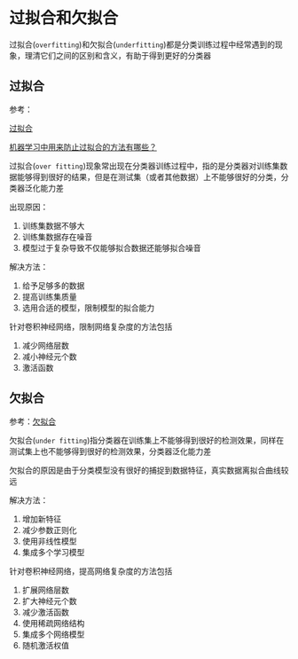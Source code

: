
# 过拟合和欠拟合

过拟合(`overfitting`)和欠拟合(`underfitting`)都是分类训练过程中经常遇到的现象，理清它们之间的区别和含义，有助于得到更好的分类器

## 过拟合

参考：

[过拟合](https://baike.baidu.com/item/%E8%BF%87%E6%8B%9F%E5%90%88)

[机器学习中用来防止过拟合的方法有哪些？](https://www.zhihu.com/question/59201590/answer/167392763)

过拟合(`over fitting`)现象常出现在分类器训练过程中，指的是分类器对训练集数据能够得到很好的结果，但是在测试集（或者其他数据）上不能够很好的分类，分类器泛化能力差

出现原因：

1. 训练集数据不够大
2. 训练集数据存在噪音
3. 模型过于复杂导致不仅能够拟合数据还能够拟合噪音

解决方法：

1. 给予足够多的数据
2. 提高训练集质量
3. 选用合适的模型，限制模型的拟合能力

针对卷积神经网络，限制网络复杂度的方法包括

1. 减少网络层数
2. 减小神经元个数
3. 激活函数

## 欠拟合

参考：[欠拟合](https://baike.baidu.com/item/%E6%AC%A0%E6%8B%9F%E5%90%88)

欠拟合(`under fitting`)指分类器在训练集上不能够得到很好的检测效果，同样在测试集上也不能够得到很好的检测效果，分类器泛化能力差

欠拟合的原因是由于分类模型没有很好的捕捉到数据特征，真实数据离拟合曲线较远

解决方法：

1. 增加新特征
2. 减少参数正则化
3. 使用非线性模型
4. 集成多个学习模型

针对卷积神经网络，提高网络复杂度的方法包括

1. 扩展网络层数
2. 扩大神经元个数
3. 减少激活函数
4. 使用稀疏网络结构
5. 集成多个网络模型
6. 随机激活权值